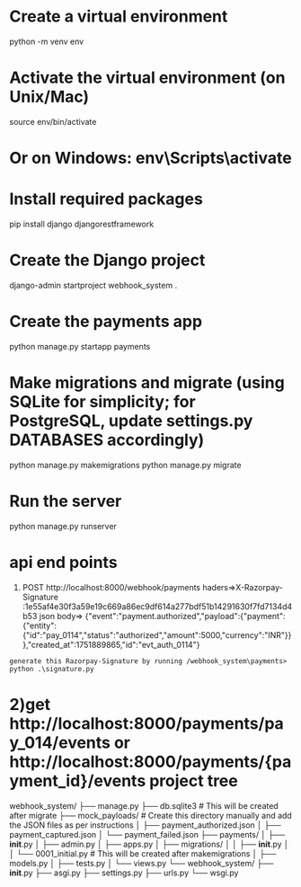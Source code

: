 # Create a virtual environment
python -m venv env

# Activate the virtual environment (on Unix/Mac)
source env/bin/activate
# Or on Windows: env\Scripts\activate

# Install required packages
pip install django djangorestframework

# Create the Django project
django-admin startproject webhook_system .

# Create the payments app
python manage.py startapp payments

# Make migrations and migrate (using SQLite for simplicity; for PostgreSQL, update settings.py DATABASES accordingly)
python manage.py makemigrations
python manage.py migrate

# Run the server
python manage.py runserver


api end points
===============
1)   POST http://localhost:8000/webhook/payments
    haders=>X-Razorpay-Signature :1e55af4e30f3a59e19c669a86ec9df614a277bdf51b14291630f7fd7134d4b53
    json body=>
    {"event":"payment.authorized","payload":{"payment":{"entity":{"id":"pay_0114","status":"authorized","amount":5000,"currency":"INR"}}},"created_at":1751889865,"id":"evt_auth_0114"}
    
    generate this Razorpay-Signature by running /webhook_system\payments> python .\signature.py
2)get http://localhost:8000/payments/pay_014/events    or http://localhost:8000/payments/{payment_id}/events
project tree
=============

webhook_system/
├── manage.py
├── db.sqlite3  # This will be created after migrate
├── mock_payloads/  # Create this directory manually and add the JSON files as per instructions
│   ├── payment_authorized.json
│   ├── payment_captured.json
│   └── payment_failed.json
├── payments/
│   ├── __init__.py
│   ├── admin.py
│   ├── apps.py
│   ├── migrations/
│   │   ├── __init__.py
│   │   └── 0001_initial.py  # This will be created after makemigrations
│   ├── models.py
│   ├── tests.py
│   └── views.py
└── webhook_system/
    ├── __init__.py
    ├── asgi.py
    ├── settings.py
    ├── urls.py
    └── wsgi.py
